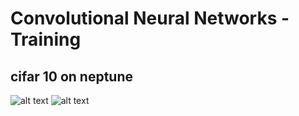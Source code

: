 # Convolutional Neural Networks - Training

## cifar 10 on neptune

![alt text][chart]
![alt text][list]

[list]: https://github.com/pknut/training_cnn/blob/master/training_cnn.png
[chart]: https://github.com/pknut/training_cnn/blob/master/chart.png
